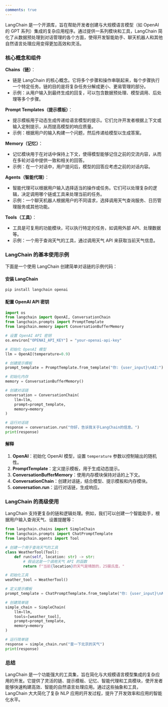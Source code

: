 ```yaml
---
comments: true
---
```


LangChain 是一个开源库，旨在帮助开发者创建与大规模语言模型（如 OpenAI 的 GPT 系列）集成的复杂应用程序。通过提供一系列模块和工具，LangChain 简化了从数据预处理到对话管理的各个方面，使得开发智能助手、聊天机器人和其他自然语言处理应用变得更加高效和灵活。

### 核心概念和组件

**Chains（链）**：
   
   - 链是 LangChain 的核心概念。它将多个步骤和操作串联起来，每个步骤执行一个特定任务。链的目的是将复杂任务分解成更小、更易管理的部分。
   - 示例：从用户输入到最终生成的回复，可以包含数据预处理、模型调用、后处理等多个步骤。

**Prompt Templates（提示模板）**：
   
   - 提示模板用于动态生成传递给语言模型的提示。它们允许开发者根据上下文或输入定制提示，从而提高模型的响应质量。
   - 示例：根据用户的输入构建一个问题，然后传递给模型以生成答案。

**Memory（记忆）**：
   
   - 记忆模块用于在对话中保持上下文，使得模型能够记住之前的交流内容，从而在多轮对话中提供一致和相关的回答。
   - 示例：在一个对话中，用户提问后，模型的回答应考虑之前的对话内容。

**Agents（智能代理）**：
   
   - 智能代理可以根据用户输入选择适当的操作或任务。它们可以处理复杂的逻辑，决定调用哪个链或工具来处理当前的任务。
   - 示例：一个聊天机器人根据用户的不同请求，选择调用天气查询服务、日历管理服务或其他功能。

**Tools（工具）**：
   
   - 工具是可复用的功能模块，可以执行特定的任务，如调用外部 API、处理数据等。
   - 示例：一个用于查询天气的工具，通过调用天气 API 来获取当前天气信息。

### LangChain 的基本使用示例

下面是一个使用 LangChain 创建简单对话链的示例代码：

#### 安装 LangChain
```bash
pip install langchain openai
```

#### 配置 OpenAI API 密钥
```python
import os
from langchain import OpenAI, ConversationChain
from langchain.prompts import PromptTemplate
from langchain.memory import ConversationBufferMemory

# 设置 OpenAI API 密钥
os.environ["OPENAI_API_KEY"] = "your-openai-api-key"

# 初始化 OpenAI 模型
llm = OpenAI(temperature=0.9)

# 创建提示模板
prompt_template = PromptTemplate.from_template("你: {user_input}\nAI:")

# 初始化内存
memory = ConversationBufferMemory()

# 创建对话链
conversation = ConversationChain(
    llm=llm,
    prompt=prompt_template,
    memory=memory
)

# 运行对话链
response = conversation.run("你好，告诉我关于LangChain的信息。")
print(response)
```

#### 解释
1. **OpenAI**：初始化 OpenAI 模型，设置 `temperature` 参数以控制输出的随机性。
2. **PromptTemplate**：定义提示模板，用于生成动态提示。
3. **ConversationBufferMemory**：使用内存模块保持对话的上下文。
4. **ConversationChain**：创建对话链，结合模型、提示模板和内存模块。
5. **conversation.run**：运行对话链，生成响应。

### LangChain 的高级使用

LangChain 支持更复杂的链和逻辑处理。例如，我们可以创建一个智能助手，根据用户输入查询天气、设置提醒等：

```python
from langchain.chains import SimpleChain
from langchain.prompts import ChatPromptTemplate
from langchain.agents import Tool

# 创建一个用于查询天气的工具
class WeatherTool(Tool):
    def run(self, location: str) -> str:
        # 假设这是一个调用天气 API 的函数
        return f"当前{location}的天气是晴朗的，25摄氏度。"

# 初始化工具
weather_tool = WeatherTool()

# 定义提示模板
prompt_template = ChatPromptTemplate.from_template("你: {user_input}\nAI:")

# 创建简单链
simple_chain = SimpleChain(
    llm=llm,
    tools=[weather_tool],
    prompt=prompt_template,
    memory=memory
)

# 运行简单链
response = simple_chain.run("查一下北京的天气")
print(response)
```

### 总结

LangChain 是一个功能强大的工具集，旨在简化与大规模语言模型集成的复杂应用的开发。它提供了灵活的链、提示模板、记忆、智能代理和工具模块，使开发者能够快速构建高效、智能的自然语言处理应用。通过这些抽象和工具，LangChain 大大简化了复杂 NLP 应用的开发过程，提升了开发效率和应用的智能化水平。